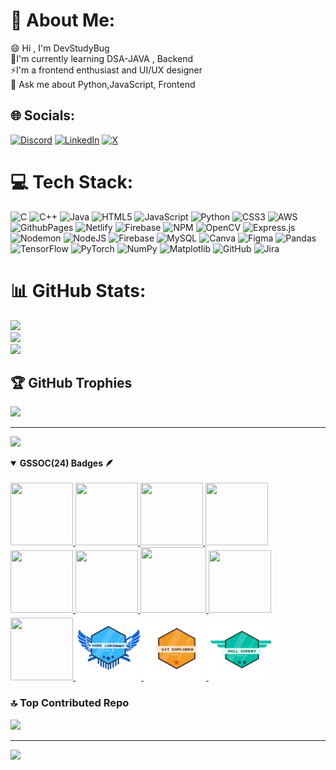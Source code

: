 
# 💫 About Me:
😄 Hi , I'm DevStudyBug<br>🌱I'm currently learning DSA-JAVA , Backend<br>⚡I'm a frontend enthusiast and UI/UX designer<br>💬 Ask me about Python,JavaScript, Frontend 


## 🌐 Socials:
[![Discord](https://img.shields.io/badge/Discord-%237289DA.svg?logo=discord&logoColor=white)](https://discord.gg/https://discord.gg/Kkbnxpt9) [![LinkedIn](https://img.shields.io/badge/LinkedIn-%230077B5.svg?logo=linkedin&logoColor=white)](https://linkedin.com/in/https://www.linkedin.com/in/anshika-dubey-44a5ab254/) [![X](https://img.shields.io/badge/X-black.svg?logo=X&logoColor=white)](https://x.com/https://x.com/ANSHIKADUB89887) 

# 💻 Tech Stack:
![C](https://img.shields.io/badge/c-%2300599C.svg?style=for-the-badge&logo=c&logoColor=white) ![C++](https://img.shields.io/badge/c++-%2300599C.svg?style=for-the-badge&logo=c%2B%2B&logoColor=white) ![Java](https://img.shields.io/badge/java-%23ED8B00.svg?style=for-the-badge&logo=openjdk&logoColor=white) ![HTML5](https://img.shields.io/badge/html5-%23E34F26.svg?style=for-the-badge&logo=html5&logoColor=white) ![JavaScript](https://img.shields.io/badge/javascript-%23323330.svg?style=for-the-badge&logo=javascript&logoColor=%23F7DF1E) ![Python](https://img.shields.io/badge/python-3670A0?style=for-the-badge&logo=python&logoColor=ffdd54) ![CSS3](https://img.shields.io/badge/css3-%231572B6.svg?style=for-the-badge&logo=css3&logoColor=white) ![AWS](https://img.shields.io/badge/AWS-%23FF9900.svg?style=for-the-badge&logo=amazon-aws&logoColor=white) ![GithubPages](https://img.shields.io/badge/github%20pages-121013?style=for-the-badge&logo=github&logoColor=white) ![Netlify](https://img.shields.io/badge/netlify-%23000000.svg?style=for-the-badge&logo=netlify&logoColor=#00C7B7) ![Firebase](https://img.shields.io/badge/firebase-%23039BE5.svg?style=for-the-badge&logo=firebase) ![NPM](https://img.shields.io/badge/NPM-%23CB3837.svg?style=for-the-badge&logo=npm&logoColor=white) ![OpenCV](https://img.shields.io/badge/opencv-%23white.svg?style=for-the-badge&logo=opencv&logoColor=white) ![Express.js](https://img.shields.io/badge/express.js-%23404d59.svg?style=for-the-badge&logo=express&logoColor=%2361DAFB) ![Nodemon](https://img.shields.io/badge/NODEMON-%23323330.svg?style=for-the-badge&logo=nodemon&logoColor=%BBDEAD) ![NodeJS](https://img.shields.io/badge/node.js-6DA55F?style=for-the-badge&logo=node.js&logoColor=white) ![Firebase](https://img.shields.io/badge/firebase-a08021?style=for-the-badge&logo=firebase&logoColor=ffcd34) ![MySQL](https://img.shields.io/badge/mysql-4479A1.svg?style=for-the-badge&logo=mysql&logoColor=white) ![Canva](https://img.shields.io/badge/Canva-%2300C4CC.svg?style=for-the-badge&logo=Canva&logoColor=white) ![Figma](https://img.shields.io/badge/figma-%23F24E1E.svg?style=for-the-badge&logo=figma&logoColor=white) ![Pandas](https://img.shields.io/badge/pandas-%23150458.svg?style=for-the-badge&logo=pandas&logoColor=white) ![TensorFlow](https://img.shields.io/badge/TensorFlow-%23FF6F00.svg?style=for-the-badge&logo=TensorFlow&logoColor=white) ![PyTorch](https://img.shields.io/badge/PyTorch-%23EE4C2C.svg?style=for-the-badge&logo=PyTorch&logoColor=white) ![NumPy](https://img.shields.io/badge/numpy-%23013243.svg?style=for-the-badge&logo=numpy&logoColor=white) ![Matplotlib](https://img.shields.io/badge/Matplotlib-%23ffffff.svg?style=for-the-badge&logo=Matplotlib&logoColor=black) ![GitHub](https://img.shields.io/badge/github-%23121011.svg?style=for-the-badge&logo=github&logoColor=white) ![Jira](https://img.shields.io/badge/jira-%230A0FFF.svg?style=for-the-badge&logo=jira&logoColor=white)
# 📊 GitHub Stats:
![](https://github-readme-stats.vercel.app/api?username=DevStudyBug&theme=dark&hide_border=false&include_all_commits=false&count_private=false)<br/>
![](https://github-readme-streak-stats.herokuapp.com/?user=DevStudyBug&theme=dark&hide_border=false)<br/>
![](https://github-readme-stats.vercel.app/api/top-langs/?username=DevStudyBug&theme=dark&hide_border=false&include_all_commits=false&count_private=false&layout=compact)

## 🏆 GitHub Trophies
![](https://github-profile-trophy.vercel.app/?username=DevStudyBug&theme=radical&no-frame=false&no-bg=true&margin-w=4)

---
[![](https://visitcount.itsvg.in/api?id=DevStudyBug&icon=0&color=0)](https://visitcount.itsvg.in)

<details open>
  <summary><b>GSSOC(24) Badges 🪶</b></summary><br>
  <div style="display: flex; flex-wrap: wrap; justify-content: center; gap: 10px;">
    <a href="https://gssoc.girlscript.tech/leaderboard" target="_blank">
      <img src="https://raw.githubusercontent.com/GSSoC24/Postman-Challenge/main/docs/assets/Postman%20White.png" width="100" height="100" />
      <img src="https://raw.githubusercontent.com/GSSoC24/Postman-Challenge/main/docs/assets/1.png" width="100" height="100" />
      <img src="https://raw.githubusercontent.com/GSSoC24/Postman-Challenge/main/docs/assets/2.png" width="100" height="100" />
      <img src="https://raw.githubusercontent.com/GSSoC24/Postman-Challenge/main/docs/assets/3.png" width="100" height="100" />
      <img src="https://raw.githubusercontent.com/GSSoC24/Postman-Challenge/main/docs/assets/4.png" width="100" height="100" />
      <img src="https://raw.githubusercontent.com/GSSoC24/Postman-Challenge/main/docs/assets/5.png" width="100" height="100" />
      <img src="https://raw.githubusercontent.com/GSSoC24/Postman-Challenge/main/docs/assets/6.png" width="105" height="105" />
      <img src="https://raw.githubusercontent.com/GSSoC24/Postman-Challenge/main/docs/assets/7.png" width="100" height="100" />
      <img src="https://raw.githubusercontent.com/GSSoC24/Postman-Challenge/main/docs/assets/8.png" width="100" height="100" />
      <img src="https://raw.githubusercontent.com/GSSoC24/Contributor/refs/heads/main/assets/Code%20Luminary.png" width="105" height="105" />
      <img src="https://raw.githubusercontent.com/GSSoC24/Contributor/refs/heads/main/assets/Git%20Explorer.png" width="100" height="100" />
      <img src="https://raw.githubusercontent.com/GSSoC24/Contributor/refs/heads/main/assets/Pull%20Expert.png" width="100" height="100" />
    </a>
  </div>
</details>


### 🔝 Top Contributed Repo
![](https://github-contributor-stats.vercel.app/api?username=DevStudyBug&limit=5&theme=dark&combine_all_yearly_contributions=true)

---
[![](https://visitcount.itsvg.in/api?id=DevStudyBug&icon=0&color=0)](https://visitcount.itsvg.in)

<!-- Proudly created with GPRM ( https://gprm.itsvg.in ) -->







